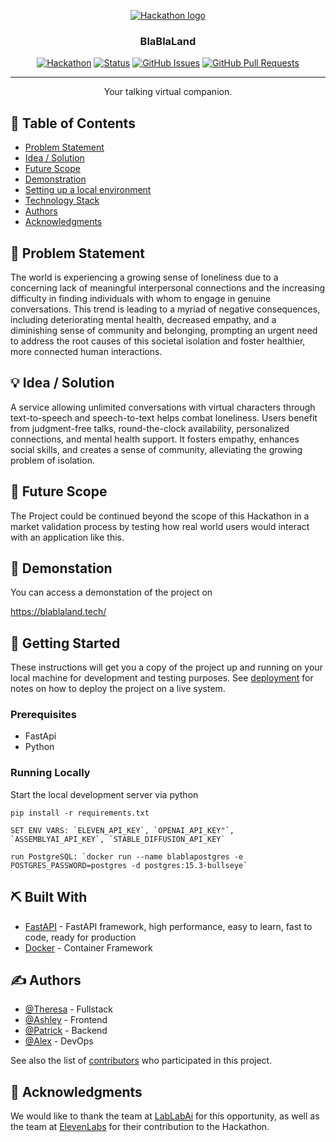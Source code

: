 <p align="center">
  <a href="https://lablab.ai/event/eleven-labs-ai-hackathon" rel="noopener">
 <img src="https://lablab.ai/_next/image?url=https%3A%2F%2Fstorage.googleapis.com%2Flablab-static-eu%2Fimages%252Fevents%252Fcljh21tkq000035715n61ieja%252Fcljh21tkq000035715n61ieja_zq033em_imageLink.jpg&w=1080&q=75" alt="Hackathon logo"></a>
</p>
<h3 align="center">BlaBlaLand</h3>

<div align="center">

[![Hackathon](https://img.shields.io/badge/Elevenlabs-Hackathon-orange.svg)](https://lablab.ai/event/eleven-labs-ai-hackathon)
[![Status](https://img.shields.io/badge/status-active-success.svg)]()
[![GitHub Issues](https://img.shields.io/github/issues/BlaBlaLandOrg/backend.svg)](https://github.com/BlaBlaLandOrg/backend/issues)
[![GitHub Pull Requests](https://img.shields.io/github/issues-pr/BlaBlaLandOrg/nackend.svg)](https://github.com/BlaBlaLandOrg/backend/pulls)

</div>

---

<p align="center"> Your talking virtual companion.
    <br> 
</p>

## 📝 Table of Contents

- [Problem Statement](#problem_statement)
- [Idea / Solution](#idea)
- [Future Scope](#future_scope)
- [Demonstration](#demo)
- [Setting up a local environment](#getting_started)
- [Technology Stack](#tech_stack)
- [Authors](#authors)
- [Acknowledgments](#acknowledgments)

## 🧐 Problem Statement <a name = "problem_statement"></a>

The world is experiencing a growing sense of loneliness due to a concerning lack of meaningful interpersonal connections and the increasing difficulty in finding individuals with whom to engage in genuine conversations. This trend is leading to a myriad of negative consequences, including deteriorating mental health, decreased empathy, and a diminishing sense of community and belonging, prompting an urgent need to address the root causes of this societal isolation and foster healthier, more connected human interactions.

## 💡 Idea / Solution <a name = "idea"></a>

A service allowing unlimited conversations with virtual characters through text-to-speech and speech-to-text helps combat loneliness. Users benefit from judgment-free talks, round-the-clock availability, personalized connections, and mental health support. It fosters empathy, enhances social skills, and creates a sense of community, alleviating the growing problem of isolation.

## 🚀 Future Scope <a name = "future_scope"></a>

The Project could be continued beyond the scope of this Hackathon in a market validation process by testing how real world users would interact with an application like this.


## 🎈 Demonstation <a name="demo"></a>

You can access a demonstation of the project on

https://blablaland.tech/

## 🏁 Getting Started <a name = "getting_started"></a>

These instructions will get you a copy of the project up and running on your local machine for development
and testing purposes. See [deployment](#deployment) for notes on how to deploy the project on a live system.

### Prerequisites

- FastApi
- Python


### Running Locally

Start the local development server via python

```
pip install -r requirements.txt

SET ENV VARS: `ELEVEN_API_KEY`, `OPENAI_API_KEY"`, `ASSEMBLYAI_API_KEY`, `STABLE_DIFFUSION_API_KEY`

run PostgreSQL: `docker run --name blablapostgres -e POSTGRES_PASSWORD=postgres -d postgres:15.3-bullseye`

```

## ⛏️ Built With <a name = "tech_stack"></a>

- [FastAPI](https://fastapi.tiangolo.com/) - FastAPI framework, high performance, easy to learn, fast to code, ready for production
- [Docker](https://www.docker.com/) - Container Framework

## ✍️ Authors <a name = "authors"></a>

- [@Theresa](https://github.com/ttobollik) - Fullstack
- [@Ashley](https://github.com/AshleyBekemeier) - Frontend
- [@Patrick](https://github.com/grumpyp) - Backend
- [@Alex](https://github.com/Casraw) - DevOps

See also the list of [contributors](https://github.com/BlaBlaLandOrg/backend/graphs/contributors)
who participated in this project.

## 🎉 Acknowledgments <a name = "acknowledgments"></a>

We would like to thank the team at [LabLabAi](https://lablab.ai/) for this opportunity, as well as the team at [ElevenLabs](https://elevenlabs.io/) for their contribution to the Hackathon.
